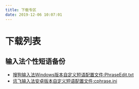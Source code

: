 ```yaml
---
title: 下载专区
date: 2019-12-06 10:07:01
---
```

# 下载列表
## 输入法个性短语备份
- <a href="/download/phrase/PhraseEdit.txt" download="PhraseEdit.txt">搜狗输入法Windows版本自定义短语配置文件:PhraseEdit.txt</a>
- <a href="/download/phrase/cphrase.ini" download="cphrase.ini">讯飞输入法安卓版本自定义短语配置文件:cphrase.ini</a>